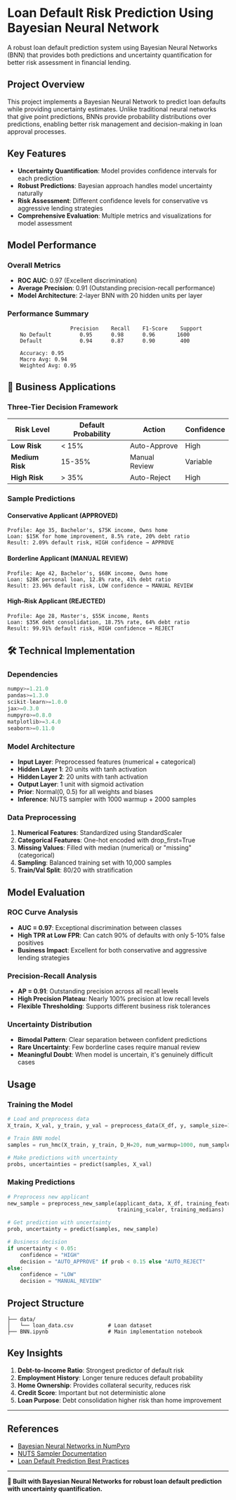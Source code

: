 # Loan Default Risk Prediction Using Bayesian Neural Network

A robust loan default prediction system using Bayesian Neural Networks (BNN) that provides both predictions and uncertainty quantification for better risk assessment in financial lending.

##  Project Overview

This project implements a Bayesian Neural Network to predict loan defaults while providing uncertainty estimates. Unlike traditional neural networks that give point predictions, BNNs provide probability distributions over predictions, enabling better risk management and decision-making in loan approval processes.

##  Key Features

- **Uncertainty Quantification**: Model provides confidence intervals for each prediction
- **Robust Predictions**: Bayesian approach handles model uncertainty naturally
- **Risk Assessment**: Different confidence levels for conservative vs aggressive lending strategies
- **Comprehensive Evaluation**: Multiple metrics and visualizations for model assessment

##  Model Performance

### Overall Metrics
- **ROC AUC**: 0.97 (Excellent discrimination)
- **Average Precision**: 0.91 (Outstanding precision-recall performance)
- **Model Architecture**: 2-layer BNN with 20 hidden units per layer

### Performance Summary
```
                    Precision    Recall    F1-Score    Support
    No Default         0.95      0.98      0.96       1600
    Default            0.94      0.87      0.90        400
    
    Accuracy: 0.95
    Macro Avg: 0.94
    Weighted Avg: 0.95
```

## 🏦 Business Applications

### Three-Tier Decision Framework

| Risk Level | Default Probability | Action | Confidence |
|------------|-------------------|---------|------------|
| **Low Risk** | < 15% | Auto-Approve  | High |
| **Medium Risk** | 15-35% | Manual Review  | Variable |
| **High Risk** | > 35% | Auto-Reject  | High |

### Sample Predictions

#### Conservative Applicant (APPROVED)
```
Profile: Age 35, Bachelor's, $75K income, Owns home
Loan: $15K for home improvement, 8.5% rate, 20% debt ratio
Result: 2.09% default risk, HIGH confidence → APPROVE
```

#### Borderline Applicant (MANUAL REVIEW)
```
Profile: Age 42, Bachelor's, $68K income, Owns home  
Loan: $28K personal loan, 12.8% rate, 41% debt ratio
Result: 23.96% default risk, LOW confidence → MANUAL REVIEW
```

#### High-Risk Applicant (REJECTED)
```
Profile: Age 28, Master's, $55K income, Rents
Loan: $35K debt consolidation, 18.75% rate, 64% debt ratio
Result: 99.91% default risk, HIGH confidence → REJECT
```

## 🛠️ Technical Implementation

### Dependencies
```python
numpy>=1.21.0
pandas>=1.3.0
scikit-learn>=1.0.0
jax>=0.3.0
numpyro>=0.8.0
matplotlib>=3.4.0
seaborn>=0.11.0
```

### Model Architecture
- **Input Layer**: Preprocessed features (numerical + categorical)
- **Hidden Layer 1**: 20 units with tanh activation
- **Hidden Layer 2**: 20 units with tanh activation  
- **Output Layer**: 1 unit with sigmoid activation
- **Prior**: Normal(0, 0.5) for all weights and biases
- **Inference**: NUTS sampler with 1000 warmup + 2000 samples

### Data Preprocessing
1. **Numerical Features**: Standardized using StandardScaler
2. **Categorical Features**: One-hot encoded with drop_first=True
3. **Missing Values**: Filled with median (numerical) or "missing" (categorical)
4. **Sampling**: Balanced training set with 10,000 samples
5. **Train/Val Split**: 80/20 with stratification

##  Model Evaluation

### ROC Curve Analysis
- **AUC = 0.97**: Exceptional discrimination between classes
- **High TPR at Low FPR**: Can catch 90% of defaults with only 5-10% false positives
- **Business Impact**: Excellent for both conservative and aggressive lending strategies

### Precision-Recall Analysis  
- **AP = 0.91**: Outstanding precision across all recall levels
- **High Precision Plateau**: Nearly 100% precision at low recall levels
- **Flexible Thresholding**: Supports different business risk tolerances

### Uncertainty Distribution
- **Bimodal Pattern**: Clear separation between confident predictions
- **Rare Uncertainty**: Few borderline cases require manual review
- **Meaningful Doubt**: When model is uncertain, it's genuinely difficult cases

##  Usage

### Training the Model
```python
# Load and preprocess data
X_train, X_val, y_train, y_val = preprocess_data(X_df, y, sample_size=10000)

# Train BNN model
samples = run_hmc(X_train, y_train, D_H=20, num_warmup=1000, num_samples=2000)

# Make predictions with uncertainty
probs, uncertainties = predict(samples, X_val)
```

### Making Predictions
```python
# Preprocess new applicant
new_sample = preprocess_new_sample(applicant_data, X_df, training_features, 
                                   training_scaler, training_medians)

# Get prediction with uncertainty
prob, uncertainty = predict(samples, new_sample)

# Business decision
if uncertainty < 0.05:
    confidence = "HIGH"
    decision = "AUTO_APPROVE" if prob < 0.15 else "AUTO_REJECT"
else:
    confidence = "LOW" 
    decision = "MANUAL_REVIEW"
```

##  Project Structure
```
├── data/
│   └── loan_data.csv           # Loan dataset
├── BNN.ipynb                   # Main implementation notebook

```

##  Key Insights

1. **Debt-to-Income Ratio**: Strongest predictor of default risk
2. **Employment History**: Longer tenure reduces default probability  
3. **Home Ownership**: Provides collateral security, reduces risk
4. **Credit Score**: Important but not deterministic alone
5. **Loan Purpose**: Debt consolidation higher risk than home improvement

---

##  References

- [Bayesian Neural Networks in NumPyro](https://num.pyro.ai/)
- [NUTS Sampler Documentation](https://mc-stan.org/docs/2_18/reference-manual/hmc-chapter.html)
- [Loan Default Prediction Best Practices](https://www.federalreserve.gov/publications/files/risk-management-at-banks-201612.pdf)
---

**🎯 Built with Bayesian Neural Networks for robust loan default prediction with uncertainty quantification.**
